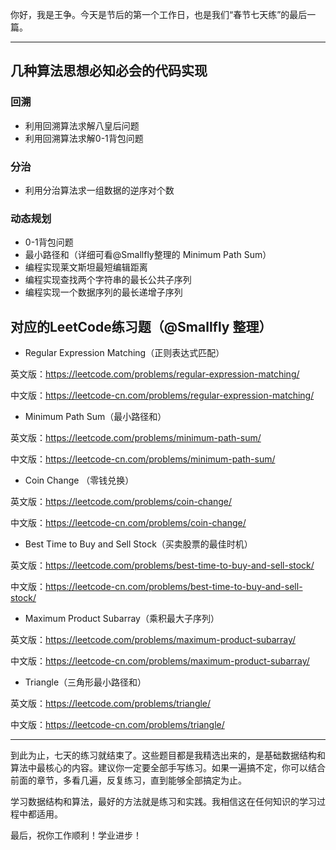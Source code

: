 你好，我是王争。今天是节后的第一个工作日，也是我们“春节七天练”的最后一篇。

--------------------

## 几种算法思想必知必会的代码实现

### 回溯

 *  利用回溯算法求解八皇后问题
 *  利用回溯算法求解0-1背包问题

### 分治

 *  利用分治算法求一组数据的逆序对个数

### 动态规划

 *  0-1背包问题
 *  最小路径和（详细可看@Smallfly整理的 Minimum Path Sum）
 *  编程实现莱文斯坦最短编辑距离
 *  编程实现查找两个字符串的最长公共子序列
 *  编程实现一个数据序列的最长递增子序列

## 对应的LeetCode练习题（@Smallfly 整理）

 *  Regular Expression Matching（正则表达式匹配）

英文版：https://leetcode.com/problems/regular-expression-matching/

中文版：https://leetcode-cn.com/problems/regular-expression-matching/

 *  Minimum Path Sum（最小路径和）

英文版：https://leetcode.com/problems/minimum-path-sum/

中文版：https://leetcode-cn.com/problems/minimum-path-sum/

 *  Coin Change （零钱兑换）

英文版：https://leetcode.com/problems/coin-change/

中文版：https://leetcode-cn.com/problems/coin-change/

 *  Best Time to Buy and Sell Stock（买卖股票的最佳时机）

英文版：https://leetcode.com/problems/best-time-to-buy-and-sell-stock/

中文版：https://leetcode-cn.com/problems/best-time-to-buy-and-sell-stock/

 *  Maximum Product Subarray（乘积最大子序列）

英文版：https://leetcode.com/problems/maximum-product-subarray/

中文版：https://leetcode-cn.com/problems/maximum-product-subarray/

 *  Triangle（三角形最小路径和）

英文版：https://leetcode.com/problems/triangle/

中文版：https://leetcode-cn.com/problems/triangle/

--------------------

到此为止，七天的练习就结束了。这些题目都是我精选出来的，是基础数据结构和算法中最核心的内容。建议你一定要全部手写练习。如果一遍搞不定，你可以结合前面的章节，多看几遍，反复练习，直到能够全部搞定为止。

学习数据结构和算法，最好的方法就是练习和实践。我相信这在任何知识的学习过程中都适用。

最后，祝你工作顺利！学业进步！

